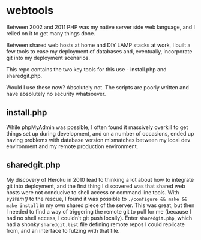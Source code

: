 # webtools
Between 2002 and 2011 PHP was my native server side web language, and I relied on it to get many things done.

Between shared web hosts at home and DIY LAMP stacks at work, I built a few tools to ease my deployment of databases and, eventually, incorporate git into my deployment scenarios.

This repo contains the two key tools for this use - install.php and sharedgit.php.

Would I use these now? Absolutely not. The scripts are poorly written and have absolutely no security whatsoever.

## install.php
While phpMyAdmin was possible, I often found it massively overkill to get things set up during development, and on a number of occasions, ended up having problems with database version mismatches between my local dev environment and my remote production environment.

## sharedgit.php
My discovery of Heroku in 2010 lead to thinking a lot about how to integrate git into deployment, and the first thing I discovered was that shared web hosts were not conducive to shell access or command line tools. With _system()_ to the rescue, I found it was possible to `./configure && make && make install` in my own shared piece of the server. This was great, but then I needed to find a way of triggering the remote git to pull for me (because I had no shell access, I couldn't git push locally). Enter `sharedgit.php`, which had a shonky `sharedgit.list` file defining remote repos I could replicate from, and an interface to futzing with that file.